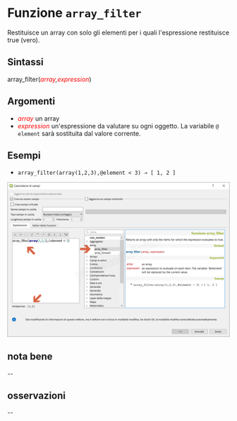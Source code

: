 # Funzione `array_filter`

Restituisce un array con solo gli elementi per i quali l'espressione restituisce true (vero).

## Sintassi

array_filter(_<span style="color:red;">array</span>,<span style="color:red;">expression</span>_)

## Argomenti

* _<span style="color:red;">array</span>_ un array
* _<span style="color:red;">expression</span>_ un'espressione da valutare su ogni oggetto. La variabile `@ element` sarà sostituita dal valore corrente.

## Esempi

* `array_filter(array(1,2,3),@element < 3) → [ 1, 2 ]`

![](/img/array/array_filter/array_filter1.png)

## nota bene

--

## osservazioni

--
